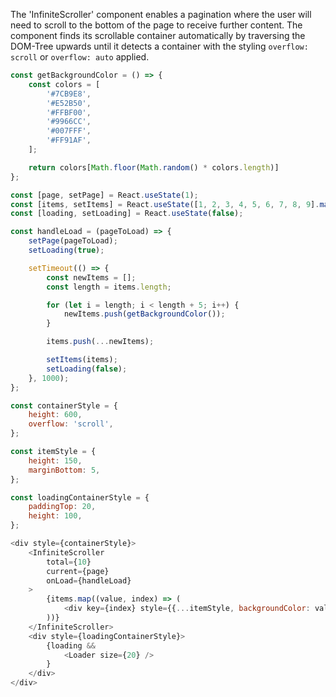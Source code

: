 The 'InfiniteScroller' component enables a pagination where the user will need to scroll to the bottom of the page to 
receive further content. The component finds its scrollable container automatically by traversing the DOM-Tree upwards
until it detects a container with the styling `overflow: scroll` or `overflow: auto` applied.

```javascript
const getBackgroundColor = () => {
    const colors = [
        '#7CB9E8',
        '#E52B50',
        '#FFBF00',
        '#9966CC',
        '#007FFF',
        '#FF91AF',
    ];

    return colors[Math.floor(Math.random() * colors.length)]
};

const [page, setPage] = React.useState(1);
const [items, setItems] = React.useState([1, 2, 3, 4, 5, 6, 7, 8, 9].map(() => getBackgroundColor(), []))
const [loading, setLoading] = React.useState(false);

const handleLoad = (pageToLoad) => {
    setPage(pageToLoad);
    setLoading(true);

    setTimeout(() => {
        const newItems = [];
        const length = items.length;

        for (let i = length; i < length + 5; i++) {
            newItems.push(getBackgroundColor());
        }

        items.push(...newItems);

        setItems(items);
        setLoading(false);
    }, 1000);
};

const containerStyle = {
    height: 600,
    overflow: 'scroll',
};

const itemStyle = {
    height: 150,
    marginBottom: 5,
};

const loadingContainerStyle = {
    paddingTop: 20,
    height: 100,
};

<div style={containerStyle}>
    <InfiniteScroller
        total={10}
        current={page}
        onLoad={handleLoad}
    >
        {items.map((value, index) => (
            <div key={index} style={{...itemStyle, backgroundColor: value}} />
        ))}
    </InfiniteScroller>
    <div style={loadingContainerStyle}>
        {loading &&
            <Loader size={20} />
        }
    </div>
</div>
```
